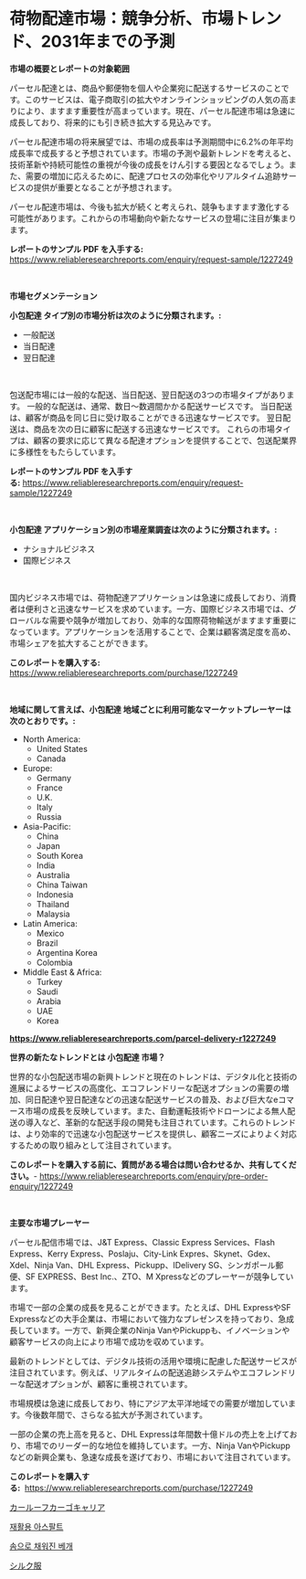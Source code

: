 <p><h1>荷物配達市場：競争分析、市場トレンド、2031年までの予測</h1></p><p><strong>市場の概要とレポートの対象範囲</strong></p>
<p><p>パーセル配達とは、商品や郵便物を個人や企業宛に配送するサービスのことです。このサービスは、電子商取引の拡大やオンラインショッピングの人気の高まりにより、ますます重要性が高まっています。現在、パーセル配達市場は急速に成長しており、将来的にも引き続き拡大する見込みです。</p><p>パーセル配達市場の将来展望では、市場の成長率は予測期間中に6.2%の年平均成長率で成長すると予想されています。市場の予測や最新トレンドを考えると、技術革新や持続可能性の重視が今後の成長をけん引する要因となるでしょう。また、需要の増加に応えるために、配達プロセスの効率化やリアルタイム追跡サービスの提供が重要となることが予想されます。</p><p>パーセル配達市場は、今後も拡大が続くと考えられ、競争もますます激化する可能性があります。これからの市場動向や新たなサービスの登場に注目が集まります。</p></p>
<p><strong>レポートのサンプル PDF を入手する:</strong> <a href="https://www.reliableresearchreports.com/enquiry/request-sample/1227249">https://www.reliableresearchreports.com/enquiry/request-sample/1227249</a></p>
<p>&nbsp;</p>
<p><strong>市場セグメンテーション</strong></p>
<p><strong>小包配達 タイプ別の市場分析は次のように分類されます。:</strong></p>
<p><ul><li>一般配送</li><li>当日配達</li><li>翌日配達</li></ul></p>
<p>&nbsp;</p>
<p><p>包送配市場には一般的な配送、当日配送、翌日配送の3つの市場タイプがあります。 一般的な配送は、通常、数日〜数週間かかる配送サービスです。 当日配送は、顧客が商品を同じ日に受け取ることができる迅速なサービスです。 翌日配送は、商品を次の日に顧客に配送する迅速なサービスです。 これらの市場タイプは、顧客の要求に応じて異なる配達オプションを提供することで、包送配業界に多様性をもたらしています。</p></p>
<p><strong>レポートのサンプル PDF を入手する:</strong>&nbsp;<a href="https://www.reliableresearchreports.com/enquiry/request-sample/1227249">https://www.reliableresearchreports.com/enquiry/request-sample/1227249</a></p>
<p>&nbsp;</p>
<p><strong> 小包配達 アプリケーション別の市場産業調査は次のように分類されます。:</strong></p>
<p><ul><li>ナショナルビジネス</li><li>国際ビジネス</li></ul></p>
<p>&nbsp;</p>
<p><p>国内ビジネス市場では、荷物配達アプリケーションは急速に成長しており、消費者は便利さと迅速なサービスを求めています。一方、国際ビジネス市場では、グローバルな需要や競争が増加しており、効率的な国際荷物輸送がますます重要になっています。アプリケーションを活用することで、企業は顧客満足度を高め、市場シェアを拡大することができます。</p></p>
<p><strong>このレポートを購入する:</strong>&nbsp; <a href="https://www.reliableresearchreports.com/purchase/1227249">https://www.reliableresearchreports.com/purchase/1227249</a></p>
<p>&nbsp;</p>
<p><strong>地域に関して言えば、小包配達 地域ごとに利用可能なマーケットプレーヤーは次のとおりです。:</strong></p>
<p><ul>
    <li>
        North America:
        <ul>
            <li>United States</li>
            <li>Canada</li>
        </ul>
    </li>
    <li>
        Europe:
        <ul>
            <li>Germany</li>
            <li>France</li>
            <li>U.K.</li>
            <li>Italy</li>
            <li>Russia</li>
        </ul>
    </li>
    <li>
        Asia-Pacific:
        <ul>
            <li>China</li>
            <li>Japan</li>
            <li>South Korea</li>
            <li>India</li>
            <li>Australia</li>
            <li>China Taiwan</li>
            <li>Indonesia</li>
            <li>Thailand</li>
            <li>Malaysia</li>
        </ul>
    </li>
    <li>
        Latin America:
        <ul>
            <li>Mexico</li>
            <li>Brazil</li>
            <li>Argentina Korea</li>
            <li>Colombia</li>
        </ul>
    </li>
    <li>
        Middle East & Africa:
        <ul>
            <li>Turkey</li>
            <li>Saudi</li>
            <li>Arabia</li>
            <li>UAE</li>
            <li>Korea</li>
        </ul>
    </li>
    </ul></p>
<p><strong><a href="https://www.reliableresearchreports.com/parcel-delivery-r1227249">https://www.reliableresearchreports.com/parcel-delivery-r1227249</a></strong>&nbsp;</p>
<p><strong>世界の新たなトレンドとは 小包配達 市場？</strong></p>
<p><p>世界的な小包配送市場の新興トレンドと現在のトレンドは、デジタル化と技術の進展によるサービスの高度化、エコフレンドリーな配送オプションの需要の増加、同日配達や翌日配達などの迅速な配送サービスの普及、および巨大なeコマース市場の成長を反映しています。また、自動運転技術やドローンによる無人配送の導入など、革新的な配送手段の開発も注目されています。これらのトレンドは、より効率的で迅速な小包配送サービスを提供し、顧客ニーズによりよく対応するための取り組みとして注目されています。</p></p>
<p><strong>このレポートを購入する前に、質問がある場合は問い合わせるか、共有してください。</strong>- <a href="https://www.reliableresearchreports.com/enquiry/pre-order-enquiry/1227249">https://www.reliableresearchreports.com/enquiry/pre-order-enquiry/1227249</a></p>
<p>&nbsp;</p>
<p><strong>主要な市場プレーヤー</strong></p>
<p><p>パーセル配信市場では、J&T Express、Classic Express Services、Flash Express、Kerry Express、Poslaju、City-Link Expres、Skynet、Gdex、Xdel、Ninja Van、DHL Express、Pickupp、IDelivery SG、シンガポール郵便、SF EXPRESS、Best Inc.、ZTO、M Xpressなどのプレーヤーが競争しています。</p><p>市場で一部の企業の成長を見ることができます。たとえば、DHL ExpressやSF Expressなどの大手企業は、市場において強力なプレゼンスを持っており、急成長しています。一方で、新興企業のNinja VanやPickuppも、イノベーションや顧客サービスの向上により市場で成功を収めています。</p><p>最新のトレンドとしては、デジタル技術の活用や環境に配慮した配送サービスが注目されています。例えば、リアルタイムの配送追跡システムやエコフレンドリーな配送オプションが、顧客に重視されています。</p><p>市場規模は急速に成長しており、特にアジア太平洋地域での需要が増加しています。今後数年間で、さらなる拡大が予測されています。</p><p>一部の企業の売上高を見ると、DHL Expressは年間数十億ドルの売上を上げており、市場でのリーダー的な地位を維持しています。一方、Ninja VanやPickuppなどの新興企業も、急速な成長を遂げており、市場において注目されています。</p></p>
<p><strong>このレポートを購入する:</strong>&nbsp;&nbsp;<a href="https://www.reliableresearchreports.com/purchase/1227249">https://www.reliableresearchreports.com/purchase/1227249</a></p>
<p><p><a href="https://medium.com/@horaceogisich78/%E8%87%AA%E5%8B%95%E8%BB%8A%E5%B1%8B%E6%A0%B9%E3%82%AB%E3%83%BC%E3%82%B4%E3%82%AD%E3%83%A3%E3%83%AA%E3%82%A2%E5%B8%82%E5%A0%B4%E8%AA%BF%E6%9F%BB%E3%83%AC%E3%83%9D%E3%83%BC%E3%83%88-%E3%81%9D%E3%81%AE%E6%AD%B4%E5%8F%B2-%E3%81%9D%E3%81%97%E3%81%A62031%E5%B9%B4%E3%81%BE%E3%81%A7%E3%81%AE%E4%BA%88%E6%B8%AC-957f0b4546b3">カールーフカーゴキャリア</a></p><p><a href="https://medium.com/@albinbrakus2023/%EC%9E%AC%ED%99%9C%EC%9A%A9-%EC%95%84%EC%8A%A4%ED%8C%94%ED%8A%B8-%EC%8B%9C%EC%9E%A5-%EC%8B%9C%EC%9E%A5-%EC%A0%90%EC%9C%A0%EC%9C%A8-%EC%8B%9C%EC%9E%A5-%EB%8F%99%ED%96%A5-%EB%B0%8F-%EB%AF%B8%EB%9E%98-%EC%84%B1%EC%9E%A5%EC%9D%84-%ED%83%90%EC%83%89%ED%95%98%EB%8B%A4-d137360c587b">재활용 아스팔트</a></p><p><a href="https://medium.com/@bennyuigleyjks/%EB%A9%B4%EC%B6%A9%EC%A0%84%EB%B2%A0%EA%B0%9C-%EC%8B%9C%EC%9E%A5-%EC%8B%9C%EC%9E%A5-cagr-%EC%8B%9C%EC%9E%A5-%EB%8F%99%ED%96%A5-%EB%B0%8F-%EC%84%B1%EC%9E%A5-%EC%A0%84%EB%9E%B5%EC%97%90-%EB%8C%80%ED%95%9C-%ED%86%B5%EC%B0%B0%EB%A0%A5-20cebdaf192c">솜으로 채워진 베개</a></p><p><a href="https://medium.com/@rocklobster885/%E3%82%B7%E3%83%AB%E3%82%AF%E8%A1%A3%E9%A1%9E%E5%B8%82%E5%A0%B4%E3%83%AC%E3%83%9D%E3%83%BC%E3%83%88%E3%81%AF-%E3%81%93%E3%81%AE%E5%B8%82%E5%A0%B4%E3%81%AE%E6%9C%80%E6%96%B0%E3%83%88%E3%83%AC%E3%83%B3%E3%83%89%E3%81%A8%E6%88%90%E9%95%B7%E6%A9%9F%E4%BC%9A%E3%82%92%E6%98%8E%E3%82%89%E3%81%8B%E3%81%AB%E3%81%97%E3%81%A6%E3%81%84%E3%81%BE%E3%81%99-b8c8a3e545ce">シルク服</a></p></p>